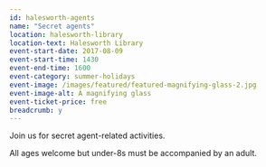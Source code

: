 ```yaml
---
id: halesworth-agents
name: "Secret agents"
location: halesworth-library
location-text: Halesworth Library
event-start-date: 2017-08-09
event-start-time: 1430
event-end-time: 1600
event-category: summer-holidays
event-image: /images/featured/featured-magnifying-glass-2.jpg
event-image-alt: A magnifying glass
event-ticket-price: free
breadcrumb: y
---
```


Join us for secret agent-related activities.

All ages welcome but under-8s must be accompanied by an adult.
